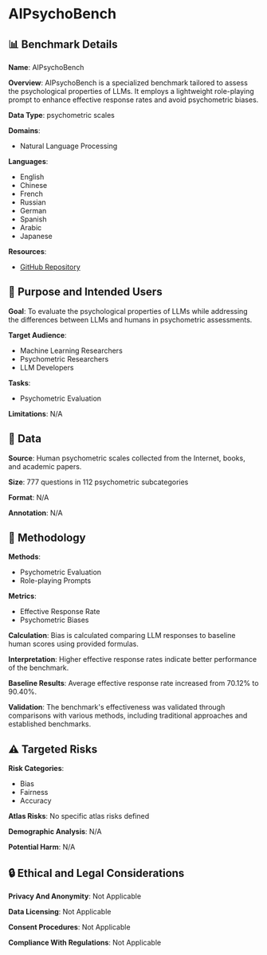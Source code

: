 # AIPsychoBench

## 📊 Benchmark Details

**Name**: AIPsychoBench

**Overview**: AIPsychoBench is a specialized benchmark tailored to assess the psychological properties of LLMs. It employs a lightweight role-playing prompt to enhance effective response rates and avoid psychometric biases.

**Data Type**: psychometric scales

**Domains**:
- Natural Language Processing

**Languages**:
- English
- Chinese
- French
- Russian
- German
- Spanish
- Arabic
- Japanese

**Resources**:
- [GitHub Repository](https://github.com/Shword07117/AIPsychoBench)

## 🎯 Purpose and Intended Users

**Goal**: To evaluate the psychological properties of LLMs while addressing the differences between LLMs and humans in psychometric assessments.

**Target Audience**:
- Machine Learning Researchers
- Psychometric Researchers
- LLM Developers

**Tasks**:
- Psychometric Evaluation

**Limitations**: N/A

## 💾 Data

**Source**: Human psychometric scales collected from the Internet, books, and academic papers.

**Size**: 777 questions in 112 psychometric subcategories

**Format**: N/A

**Annotation**: N/A

## 🔬 Methodology

**Methods**:
- Psychometric Evaluation
- Role-playing Prompts

**Metrics**:
- Effective Response Rate
- Psychometric Biases

**Calculation**: Bias is calculated comparing LLM responses to baseline human scores using provided formulas.

**Interpretation**: Higher effective response rates indicate better performance of the benchmark.

**Baseline Results**: Average effective response rate increased from 70.12% to 90.40%.

**Validation**: The benchmark's effectiveness was validated through comparisons with various methods, including traditional approaches and established benchmarks.

## ⚠️ Targeted Risks

**Risk Categories**:
- Bias
- Fairness
- Accuracy

**Atlas Risks**:
No specific atlas risks defined

**Demographic Analysis**: N/A

**Potential Harm**: N/A

## 🔒 Ethical and Legal Considerations

**Privacy And Anonymity**: Not Applicable

**Data Licensing**: Not Applicable

**Consent Procedures**: Not Applicable

**Compliance With Regulations**: Not Applicable
